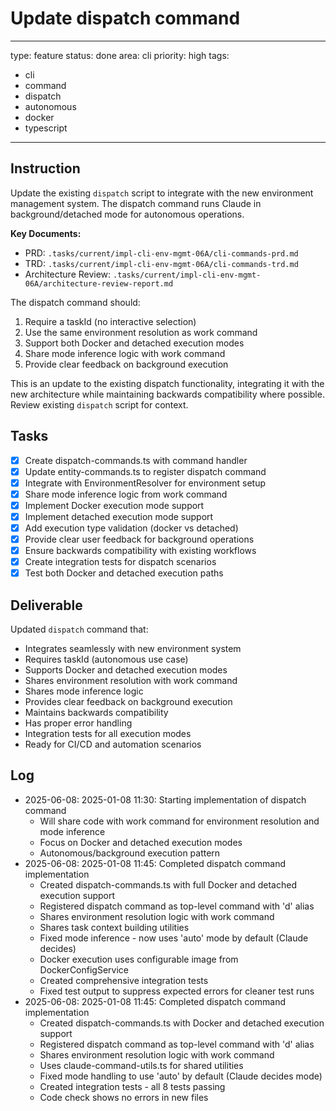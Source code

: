 # Update dispatch command

---
type: feature
status: done
area: cli
priority: high
tags:
  - cli
  - command
  - dispatch
  - autonomous
  - docker
  - typescript
---


## Instruction
Update the existing `dispatch` script to integrate with the new environment management system. The dispatch command runs Claude in background/detached mode for autonomous operations.

**Key Documents:**
- PRD: `.tasks/current/impl-cli-env-mgmt-06A/cli-commands-prd.md`
- TRD: `.tasks/current/impl-cli-env-mgmt-06A/cli-commands-trd.md`
- Architecture Review: `.tasks/current/impl-cli-env-mgmt-06A/architecture-review-report.md`

The dispatch command should:
1. Require a taskId (no interactive selection)
2. Use the same environment resolution as work command
3. Support both Docker and detached execution modes
4. Share mode inference logic with work command
5. Provide clear feedback on background execution

This is an update to the existing dispatch functionality, integrating it with the new architecture while maintaining backwards compatibility where possible. Review existing `dispatch` script for context.

## Tasks
- [x] Create dispatch-commands.ts with command handler
- [x] Update entity-commands.ts to register dispatch command
- [x] Integrate with EnvironmentResolver for environment setup
- [x] Share mode inference logic from work command
- [x] Implement Docker execution mode support
- [x] Implement detached execution mode support
- [x] Add execution type validation (docker vs detached)
- [x] Provide clear user feedback for background operations
- [x] Ensure backwards compatibility with existing workflows
- [x] Create integration tests for dispatch scenarios
- [x] Test both Docker and detached execution paths

## Deliverable
Updated `dispatch` command that:
- Integrates seamlessly with new environment system
- Requires taskId (autonomous use case)
- Supports Docker and detached execution modes
- Shares environment resolution with work command
- Shares mode inference logic
- Provides clear feedback on background execution
- Maintains backwards compatibility
- Has proper error handling
- Integration tests for all execution modes
- Ready for CI/CD and automation scenarios

## Log
- 2025-06-08: 2025-01-08 11:30: Starting implementation of dispatch command
  - Will share code with work command for environment resolution and mode inference
  - Focus on Docker and detached execution modes
  - Autonomous/background execution pattern
- 2025-06-08: 2025-01-08 11:45: Completed dispatch command implementation
  - Created dispatch-commands.ts with full Docker and detached execution support
  - Registered dispatch command as top-level command with 'd' alias
  - Shares environment resolution logic with work command
  - Shares task context building utilities
  - Fixed mode inference - now uses 'auto' mode by default (Claude decides)
  - Docker execution uses configurable image from DockerConfigService
  - Created comprehensive integration tests
  - Fixed test output to suppress expected errors for cleaner test runs
- 2025-06-08: 2025-01-08 11:45: Completed dispatch command implementation
  - Created dispatch-commands.ts with Docker and detached execution support
  - Registered dispatch command as top-level command with 'd' alias
  - Shares environment resolution logic with work command
  - Uses claude-command-utils.ts for shared utilities
  - Fixed mode handling to use 'auto' by default (Claude decides mode)
  - Created integration tests - all 8 tests passing
  - Code check shows no errors in new files
